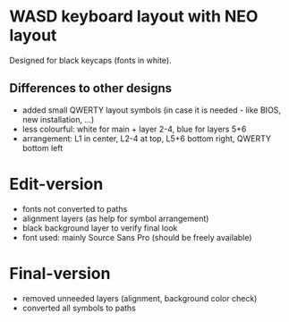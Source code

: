 # WASD keyboard layout with NEO layout
Designed for black keycaps (fonts in white).

## Differences to other designs
- added small QWERTY layout symbols (in case it is needed - like BIOS, new installation, ...) 
- less colourful: white for main + layer 2-4, blue for layers 5+6
- arrangement: L1 in center, L2-4 at top, L5+6 bottom right, QWERTY bottom left


# Edit-version
- fonts not converted to paths
- alignment layers (as help for symbol arrangement)
- black background layer to verify final look
- font used: mainly Source Sans Pro (should be freely available)

# Final-version
- removed unneeded layers (alignment, background color check)
- converted all symbols to paths
